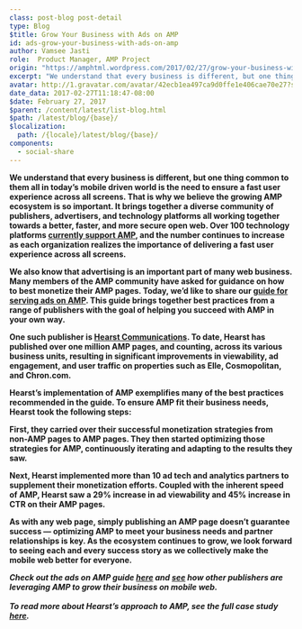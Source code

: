 ```yaml
---
class: post-blog post-detail
type: Blog
$title: Grow Your Business with Ads on AMP
id: ads-grow-your-business-with-ads-on-amp
author: Vamsee Jasti
role:  Product Manager, AMP Project
origin: "https://amphtml.wordpress.com/2017/02/27/grow-your-business-with-ads-on-amp/amp/"
excerpt: "We understand that every business is different, but one thing common to them all in today’s mobile driven world is the need to ensure a fast user experience across all screens. That is why we believe the growing AMP ecosystem is so important. It brings together a diverse community of publishers, advertisers, and technology platforms [&#8230;]"
avatar: http://1.gravatar.com/avatar/42ecb1ea497ca9d0ffe1e406cae70e27?s=96&d=identicon&r=G
date_data: 2017-02-27T11:18:47-08:00
$date: February 27, 2017
$parent: /content/latest/list-blog.html
$path: /latest/blog/{base}/
$localization:
  path: /{locale}/latest/blog/{base}/
components:
  - social-share
---
```


<div class="amp-wp-article-content">
<p><strong>We understand that every business is different, but one thing common to them all in today’s mobile driven world is the need to ensure a fast user experience across all screens. That is why we believe the growing AMP ecosystem is so important. It brings together a diverse community of publishers, advertisers, and technology platforms all working together towards a better, faster, and more secure open web. Over 100 technology platforms </strong><a href="https://www.ampproject.org/learn/who/"><strong>currently support AMP</strong></a><strong>, and the number continues to increase as each organization realizes the importance of delivering a fast user experience across all screens.</strong></p>
<p><strong>We also know that advertising is an important part of many web business. Many members of the AMP community have asked for guidance on how to best monetize their AMP pages. Today, we’d like to share our </strong><a href="https://www.ampproject.org/docs/guides/ads_on_amp"><strong>guide for serving ads on AMP</strong></a><strong>. This guide brings together best practices from a range of publishers with the goal of helping you succeed with AMP in your own way.</strong></p>
<p><strong>One such publisher is <a href="https://www.ampproject.org/case-studies/hearst/">Hearst Communications</a>. To date, Hearst has published over one million AMP pages, and counting, across its various business units, resulting in significant improvements in viewability, ad engagement, and user traffic on properties such as Elle, Cosmopolitan, and Chron.com.</strong></p>
<p><strong>Hearst’s implementation of AMP exemplifies many of the best practices recommended in the guide. To ensure AMP fit their business needs, Hearst took the following steps:</strong></p>
<p><strong>First, they carried over their successful monetization strategies from non-AMP pages to AMP pages. They then started optimizing those strategies for AMP, continuously iterating and adapting to the results they saw. </strong></p>
<p><strong>Next, Hearst implemented more than 10 ad tech and analytics partners to supplement their monetization efforts. Coupled with the inherent speed of AMP, Hearst saw a 29% increase in ad viewability and 45% increase in CTR on their AMP pages. </strong></p>
<p><strong>As with any web page, simply publishing an AMP page doesn’t guarantee success &#8212; optimizing AMP to meet your business needs and partner relationships is key. As the ecosystem continues to grow, we look forward to seeing each and every success story as we collectively make the mobile web better for everyone.</strong></p>
<p><i><strong>Check out the ads on AMP guide <a href="https://www.ampproject.org/docs/guides/ads/ads_tips">here</a> and <a href="https://www.ampproject.org/case-studies">see</a> how other publishers are leveraging AMP to grow their business on mobile web.<br />
</strong></i><br />
<i><strong>To read more about Hearst’s approach to AMP, see the full case study </strong></i><i><strong><a href="https://www.ampproject.org/case-studies/hearst/">here</a>.</strong></i></p>
<p></p><br />  
</div>

